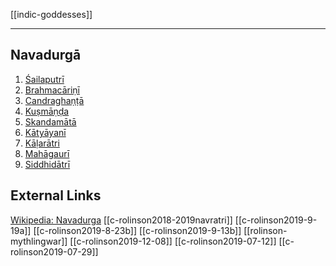 [[indic-goddesses]]

---

## Navadurgā
1. [Śailaputrī](shailaputri.md)
2. [Brahmacāriṇī](brahmacharini.md)
3. [Candraghaṇṭā](chandraghanta.md)
4. [Kuṣmāṇḍa](kushmanda.md)
5. [Skandamātā](skandamata.md)
6. [Kātyāyanī](katyayani.md)
7. [Kāḷarātri](kalaratri.md)
8. [Mahāgaurī](mahagauri.md)
9. [Siddhidātrī](siddhidhatri.md)

## External Links
[Wikipedia: Navadurga](https://en.wikipedia.org/wiki/Navadurga)
[[c-rolinson2018-2019navratri]]
[[c-rolinson2019-9-19a]]
[[c-rolinson2019-8-23b]]
[[c-rolinson2019-9-13b]]
[[rolinson-mythlingwar]]
[[c-rolinson2019-12-08]]
[[c-rolinson2019-07-12]]
[[c-rolinson2019-07-29]]